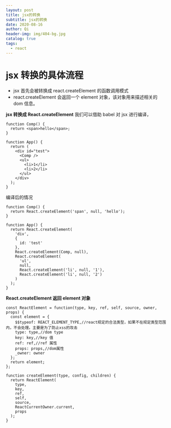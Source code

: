 ```yaml
---
layout: post
title: jsx的转换
subtitle: jsx的转换
date: 2020-08-16
author: Qi
header-img: img/404-bg.jpg
catalog: true
tags:
  - react
---
```


# jsx 转换的具体流程

- jsx 首先会被转换成 react.createElement 的函数调用模式
- react.createElement 会返回一个 element 对象，该对象用来描述相关的 dom 信息。

**jsx 转换成 React.createElement**
我们可以借助 babel 对 jsx 进行编译，

```
function Comp() {
  return <span>hello</span>;
}

function App() {
  return (
    <div id="test">
      <Comp />
      <ul>
        <li>1</li>
        <li>2</li>
      </ul>
    </div>
  );
}
```

编译后的情况

```
function Comp() {
  return React.createElement('span', null, 'hello');
}

function App() {
  return React.createElement(
    'div',
    {
      id: 'test'
    },
    React.createElement(Comp, null),
    React.createElement(
      'ul',
      null,
      React.createElement('li', null, '1'),
      React.createElement('li', null, '2')
    )
  );
}
```

**React.createElement 返回 element 对象**

```
const ReactElement = function(type, key, ref, self, source, owner, props) {
  const element = {
    $$typeof: REACT_ELEMENT_TYPE,//react规定的合法类型，如果不在规定类型范围内，不会处理。主要是为了防止xss的攻击
    type: type,//dom type
    key: key,//key 值
    ref: ref,//ref 属性
    props: props,//dom属性
    _owner: owner
  };
  return element;
};

function createElement(type, config, children) {
  return ReactElement(
    type,
    key,
    ref,
    self,
    source,
    ReactCurrentOwner.current,
    props
  );
}
```
